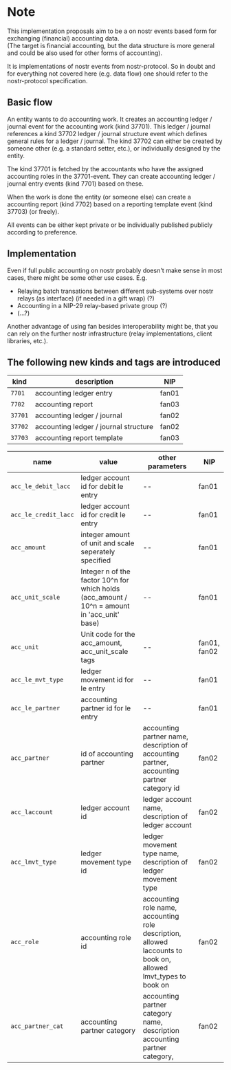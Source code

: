 # Note

This implementation proposals aim to be a on nostr events based form for exchanging (financial) accounting data.  
(The target is financial accounting, but the data structure is more general and could be also used for other forms of accounting).
  
It is implementations of nostr events from nostr-protocol. So in doubt and for everything not covered here (e.g. data flow) one should refer to the nostr-protocol specification. 

## Basic flow

An entity wants to do accounting work. It creates an accounting ledger / journal event for the accounting work (kind 37701). This ledger / journal references a kind 37702 ledger / journal structure event which defines general rules for a ledger / journal. The kind 37702 can either be created by someone other (e.g. a standard setter, etc.), or individually designed by the entity. 

The kind 37701 is fetched by the accountants who have the assigned accounting roles in the 37701-event. They can create accounting ledger / journal entry events (kind 7701) based on these.

When the work is done the entity (or someone else) can create a accounting report (kind 7702) based on a reporting template event (kind 37703) (or freely).

All events can be either kept private or be individually published publicly according to preference.

## Implementation

Even if full public accounting on nostr probably doesn't make sense in most cases, there might be some other use cases.
E.g. 
- Relaying batch transations between different sub-systems over nostr relays (as interface) (if needed in a gift wrap) (?)
- Accounting in a NIP-29 relay-based private group (?)
- (...?)

Another advantage of using fan besides interoperability might be, that you can rely on the further nostr infrastructure (relay implementations, client libraries, etc.).

## The following new kinds and tags are introduced

| kind          | description                           | NIP             |
| ------------- | ------------------------------------- | --------------- |
| `7701`        | accounting ledger entry               | fan01           |
| `7702`        | accounting report                     | fan03           |
| `37701`       | accounting ledger / journal           | fan02           |
| `37702`       | accounting ledger / journal structure | fan02           |
| `37703`       | accounting report template            | fan03           |

| name                  | value                                                                                            | other parameters                                                                                                      | NIP                 |
| --------------------- | ------------------------------------------------------------------------------------------------ | --------------------------------------------------------------------------------------------------------------------- | ------------------- |
| `acc_le_debit_lacc`   | ledger account id for debit le entry                                                             | --                                                                                                                    | fan01               |
| `acc_le_credit_lacc`  | ledger account id for credit le entry                                                            | --                                                                                                                    | fan01               |
| `acc_amount`          | integer amount of unit and scale seperately specified                                            | --                                                                                                                    | fan01               |
| `acc_unit_scale`      | Integer n of the factor 10^n for which holds (acc_amount / 10^n = amount in 'acc_unit' base)  | --                                                                                                                    | fan01               |
| `acc_unit`            | Unit code for the acc_amount, acc_unit_scale tags                                                | --                                                                                                                    | fan01, fan02        |
| `acc_le_mvt_type`     | ledger movement id for le entry                                                                  | --                                                                                                                    | fan01               |
| `acc_le_partner`      | accounting partner id for le entry                                                               | --                                                                                                                    | fan01               |
| `acc_partner`         | id of accounting partner                                                                         | accounting partner name, description of accounting partner, accounting partner category id                       | fan02               |
| `acc_laccount`        | ledger account id                                                                                | ledger account name, description of ledger account                                                                    | fan02               |
| `acc_lmvt_type`       | ledger movement type id                                                                          | ledger movement type name, description of ledger movement type                                                        | fan02               |
| `acc_role`           | accounting role id                                                                                | accounting role name, accounting role description, allowed laccounts to book on, allowed lmvt_types to book on  | fan02               |
| `acc_partner_cat`    | accounting partner category                                                                       | accounting partner category name, description accounting partner category,                                            | fan02               |
